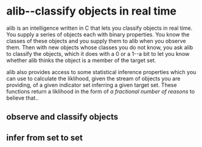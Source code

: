 # alib--classify objects in real time

alib is an intelligence written in C that lets you classify objects in real time. You supply a series of objects each with binary properties. You know the classes of these objects and you supply them to alib when you observe them. Then with new objects whose classes you do not know, you ask alib to classify the objects, which it does with a 0 or a 1--a bit to let you know whether alib thinks the object is a member of the target set.

alib also provides access to some statistical inference properties which you can use to calculate the liklihood, given the stream of objects you are providing, of a given indicator set inferring a given target set. These functions return a liklihood in the form of *a fractional number of reasons* to believe that..

## observe and classify objects

## infer from set to set

